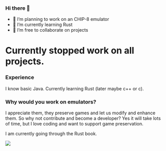 ### Hi there 👋

- 🔭 I’m planning to work on an CHIP-8 emulator
- 🌱 I’m currently learning Rust
- 👯 I’m free to collaborate on projects

# Currently stopped work on all projects.

### Experience
I know basic Java. Currently learning Rust (later maybe c++ or c).

### Why would you work on emulators?
I appreciate them, they preserve games and let us modify and enhance them.
So why not contribute and become a developer? Yes it will take lots of time,
but I love coding and want to support game preservation.

I am currently going through the Rust book.

<p>
  <img src="https://github-readme-stats.vercel.app/api/top-langs/?username=Npxtune&layout=compact&border_color=0A0C10&bg_color=0A0C10&theme=midnight-purple">
</p>

<!--
**Proton64/Proton64** is a ✨ _special_ ✨ repository because its `README.md` (this file) appears on your GitHub profile.

Here are some ideas to get you started:

- 🔭 I’m currently working on ...
- 🌱 I’m currently learning ...
- 👯 I’m looking to collaborate on ...
- 🤔 I’m looking for help with ...
- 💬 Ask me about ...
- 📫 How to reach me: ...
- 😄 Pronouns: ...
- ⚡ Fun fact: ...
-->
